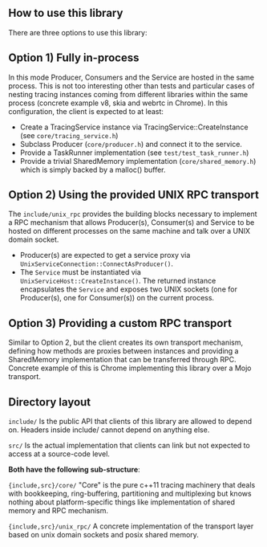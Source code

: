 How to use this library
-----------------------
There are three options to use this library:

## Option 1) Fully in-process
In this mode Producer, Consumers and the Service are hosted in the same process.
This is not too interesting other than tests and particular cases of nesting
tracing instances coming from different libraries within the same process
(concrete example v8, skia and webrtc in Chrome).
In this configuration, the client is expected to at least:
- Create a TracingService instance via TracingService::CreateInstance
  (see `core/tracing_service.h`)
- Subclass Producer (`core/producer.h`) and connect it to the service.
- Provide a TaskRunner implementation (see `test/test_task_runner.h`)
- Provide a trivial SharedMemory implementation (`core/shared_memory.h`) which
  is simply backed by a malloc() buffer.

## Option 2) Using the provided UNIX RPC transport
The `include/unix_rpc` provides the building blocks necessary to implement a RPC
mechanism that allows Producer(s), Consumer(s) and Service to be hosted on
different processes on the same machine and talk over a UNIX domain socket.
- Producer(s) are expected to get a service proxy via
`UnixServiceConnection::ConnectAsProducer()`.
- The `Service` must be instantiated via `UnixServiceHost::CreateInstance()`. The
returned instance encapsulates the `Service` and exposes two UNIX sockets (one
for Producer(s), one for Consumer(s)) on the current process.

## Option 3) Providing a custom RPC transport
Similar to Option 2, but the client creates its own transport mechanism,
defining how methods are proxies between instances and providing a SharedMemory
implementation that can be transferred through RPC. Concrete example of this is
Chrome implementing this library over a Mojo transport.


Directory layout
----------------

`include/`
Is the public API that clients of this library are allowed to depend on.
Headers inside include/ cannot depend on anything else.

`src/`
Is the actual implementation that clients can link but not expected to access
at a source-code level.


**Both have the following sub-structure**:

`{include,src}/core/`
"Core" is the pure c++11 tracing machinery that deals with bookkeeping,
ring-buffering, partitioning and multiplexing but knows nothing about
platform-specific things like implementation of shared memory and RPC mechanism.

`{include,src}/unix_rpc/`
A concrete implementation of the transport layer based on unix domain sockets
and posix shared memory.
